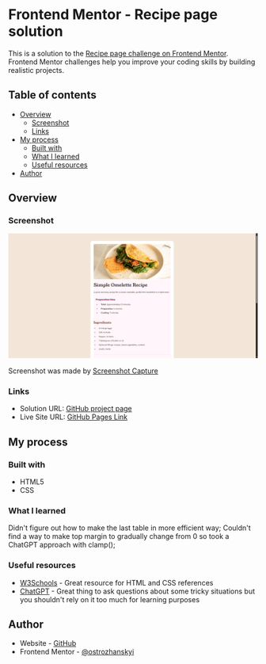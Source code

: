 # Frontend Mentor - Recipe page solution

This is a solution to the [Recipe page challenge on Frontend Mentor](https://www.frontendmentor.io/challenges/recipe-page-KiTsR8QQKm). Frontend Mentor challenges help you improve your coding skills by building realistic projects. 

## Table of contents

- [Overview](#overview)
  - [Screenshot](#screenshot)
  - [Links](#links)
- [My process](#my-process)
  - [Built with](#built-with)
  - [What I learned](#what-i-learned)
  - [Useful resources](#useful-resources)
- [Author](#author)

## Overview

### Screenshot

![](./screenshot.png)

Screenshot was made by [Screenshot Capture](https://chromewebstore.google.com/detail/screenshot-capture/giabbpobpebjfegnpcclkocepcgockkc)

### Links

- Solution URL: [GitHub project page](https://github.com/ostrozhanskyi/recipe-page)
- Live Site URL: [GitHub Pages Link](https://ostrozhanskyi.github.io/recipe-page/)

## My process

### Built with

- HTML5
- CSS

### What I learned

Didn't figure out how to make the last table in more efficient way;
Couldn't find a way to make top margin to gradually change from 0 so took a ChatGPT approach with clamp();

### Useful resources

- [W3Schools](https://www.w3schools.com/) - Great resource for HTML and CSS references
- [ChatGPT](https://chatgpt.com/) - Great thing to ask questions about some tricky situations but you shouldn't rely on it too much for learning purposes

## Author

- Website - [GitHub](https://github.com/ostrozhanskyi)
- Frontend Mentor - [@ostrozhanskyi](https://www.frontendmentor.io/profile/ostrozhanskyi)